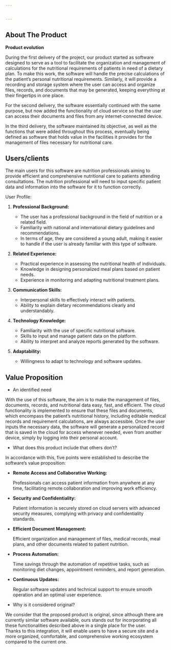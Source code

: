 ```yaml
---


---
```


<h2 id="about-the-product"><strong>About The Product</strong></h2>
<p><strong>Product evolution</strong></p>
<p>During the first delivery of the project, our product started as software designed to serve as a tool to facilitate the organization and management of calculations for the nutritional requirements of patients in need of a dietary plan. To make this work, the software will handle the precise calculations of the patient’s personal nutritional requirements. Similarly, it will provide a recording and storage system where the user can access and organize files, records, and documents that may be generated, keeping everything at their fingertips in one place.</p>
<p>For the second delivery, the software essentially continued with the same purpose, but now added the functionality of cloud service so that the user can access their documents and files from any internet-connected device.</p>
<p>In the third delivery, the software maintained its objective, as well as the functions that were added throughout this process, eventually being defined as software that holds value in the facilities it provides for the management of files necessary for nutritional care.</p>
<h2 id="usersclients"><strong>Users/clients</strong></h2>
<p>The main users for this software are nutrition professionals aiming to provide efficient and comprehensive nutritional care to patients attending consultations. The nutrition professional will need to input specific patient data and information into the software for it to function correctly.</p>
<p>User Profile:</p>
<ol>
<li>
<p><strong>Professional Background:</strong></p>
<ul>
<li>The user has a professional background in the field of nutrition or a related field.</li>
<li>Familiarity with national and international dietary guidelines and recommendations.</li>
<li>In terms of age, they are considered a young adult, making it easier to handle if the user is already familiar with this type of software.</li>
</ul>
</li>
<li>
<p><strong>Related Experience:</strong></p>
<ul>
<li>Practical experience in assessing the nutritional health of individuals.</li>
<li>Knowledge in designing personalized meal plans based on patient needs.</li>
<li>Experience in monitoring and adapting nutritional treatment plans.</li>
</ul>
</li>
<li>
<p><strong>Communication Skills:</strong></p>
<ul>
<li>Interpersonal skills to effectively interact with patients.</li>
<li>Ability to explain dietary recommendations clearly and understandably.</li>
</ul>
</li>
<li>
<p><strong>Technology Knowledge:</strong></p>
<ul>
<li>Familiarity with the use of specific nutritional software.</li>
<li>Skills to input and manage patient data on the platform.</li>
<li>Ability to interpret and analyze reports generated by the software.</li>
</ul>
</li>
<li>
<p><strong>Adaptability:</strong></p>
<ul>
<li>Willingness to adapt to technology and software updates.</li>
</ul>
</li>
</ol>
<h2 id="value-proposition">Value Proposition</h2>
<ul>
<li>An identified need</li>
</ul>
<p>With the use of this software, the aim is to make the management of files, documents, records, and nutritional data easy, fast, and efficient. The cloud functionality is implemented to ensure that these files and documents, which encompass the patient’s nutritional history, including editable medical records and requirement calculations, are always accessible. Once the user inputs the necessary data, the software will generate a personalized record that is saved in the cloud for access whenever needed, even from another device, simply by logging into their personal account.</p>
<ul>
<li>What does this product include that others don’t?</li>
</ul>
<p>In accordance with this, five points were established to describe the software’s value proposition:</p>
<ul>
<li>
<p><strong>Remote Access and Collaborative Working:</strong></p>
<p>Professionals can access patient information from anywhere at any time, facilitating remote collaboration and improving work efficiency.</p>
</li>
<li>
<p><strong>Security and Confidentiality:</strong></p>
<p>Patient information is securely stored on cloud servers with advanced security measures, complying with privacy and confidentiality standards.</p>
</li>
<li>
<p><strong>Efficient Document Management:</strong></p>
<p>Efficient organization and management of files, medical records, meal plans, and other documents related to patient nutrition.</p>
</li>
<li>
<p><strong>Process Automation:</strong></p>
<p>Time savings through the automation of repetitive tasks, such as monitoring diet changes, appointment reminders, and report generation.</p>
</li>
<li>
<p><strong>Continuous Updates:</strong></p>
<p>Regular software updates and technical support to ensure smooth operation and an optimal user experience.</p>
</li>
<li>
<p>Why is it considered original?</p>
</li>
</ul>
<p>We consider that the proposed product is original, since although there are currently similar software available, ours stands out for incorporating all these functionalities described above in a single place for the user.<br>
Thanks to this integration, it will enable users to have a secure site and a more organized, comfortable, and comprehensive working ecosystem compared to the current one.</p>

